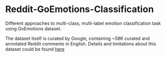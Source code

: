# Reddit-GoEmotions-Classification
Different approaches to multi-class, multi-label emotion classification task using GoEmotions dataset.

The dataset itself is curated by Google, containing ~58K curated and annotated Reddit comments in English. Details and limitations about this dataset could be found [here](https://github.com/new](https://github.com/google-research/google-research/blob/fd2ebbe1cdbd39f3486c0d9812b37214673c3c9d/goemotions/README.md)https://github.com/google-research/google-research/blob/fd2ebbe1cdbd39f3486c0d9812b37214673c3c9d/goemotions/README.md)
